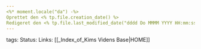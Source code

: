 ```yaml
---
<%* moment.locale("da") -%>
Oprettet den <% tp.file.creation_date() %>
Redigeret den <% tp.file.last_modified_date("dddd Do MMMM YYYY HH:mm:ss") %>
---
```



tags: 
Status: 
Links: [[_Index_of_Kims Videns Base|HOME]]


